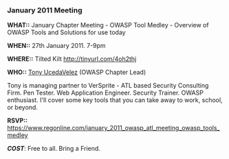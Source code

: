 ### January 2011 Meeting

**WHAT::** January Chapter Meeting - OWASP Tool Medley - Overview of
OWASP Tools and Solutions for use today

**WHEN::** 27th January 2011. 7-9pm

**WHERE::** Tilted Kilt <http://tinyurl.com/4oh2thj>

**WHO::** [Tony
UcedaVelez](http://www.owasp.org/index.php/User:Versprite) (OWASP
Chapter Lead)

Tony is managing partner to VerSprite - ATL based Security Consulting
Firm. Pen Tester. Web Application Engineer. Security Trainer. OWASP
enthusiast. I'll cover some key tools that you can take away to work,
school, or beyond.

**RSVP::**
<https://www.regonline.com/january_2011_owasp_atl_meeting_owasp_tools_medley>

***COST***: Free to all. Bring a Friend.